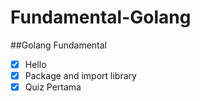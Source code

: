 # Fundamental-Golang

##Golang Fundamental

- [x] Hello
- [x] Package and import library
- [x] Quiz Pertama  